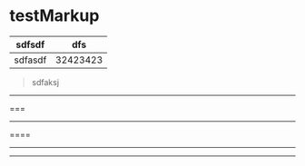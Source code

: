 # testMarkup

| sdfsdf | dfs |
|----------|----|
|sdfasdf| 32423423 |

> sdfaksj
----
===
***
====
*****
*****
